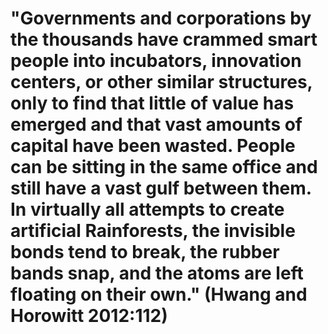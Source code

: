 # "Governments and corporations by the thousands have crammed smart people into incubators, innovation centers, or other similar structures, only to find that little of value has emerged and that vast amounts of capital have been wasted. People can be sitting in the same office and still have a vast gulf between them. In virtually all attempts to create artificial Rainforests, the invisible bonds tend to break, the rubber bands snap, and the atoms are left floating on their own." (Hwang and Horowitt 2012:112)